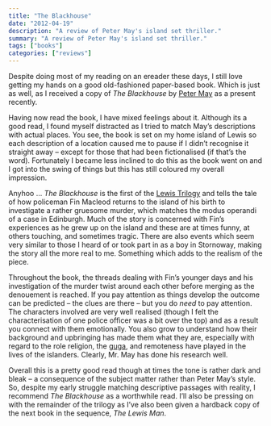 ```yaml
---
title: "The Blackhouse"
date: "2012-04-19"
description: "A review of Peter May's island set thriller."
summary: "A review of Peter May's island set thriller."
tags: ["books"]
categories: ["reviews"]
---
```


Despite doing most of my reading on an ereader these days, I still love getting my hands on a good old-fashioned paper-based book. Which is just as well, as I received a copy of *The Blackhouse* by [Peter May](http://www.petermay.co.uk/) as a present recently.

Having now read the book, I have mixed feelings about it. Although its a good read, I found myself distracted as I tried to match May’s descriptions with actual places. You see, the book is set on my home island of Lewis so each description of a location caused me to pause if I didn’t recognise it straight away – except for those that had been fictionalised (if that’s the word). Fortunately I became less inclined to do this as the book went on and I got into the swing of things but this has still coloured my overall impression.

Anyhoo … *The Blackhouse* is the first of the [Lewis Trilogy](http://www.ur-web.net/PeterMayMain/lewispage.html) and tells the tale of how policeman Fin Macleod returns to the island of his birth to investigate a rather gruesome murder, which matches the modus operandi of a case in Edinburgh. Much of the story is concerned with Fin’s experiences as he grew up on the island and these are at times funny, at others touching, and sometimes tragic. There are also events which seem very similar to those I heard of or took part in as a boy in Stornoway, making the story all the more real to me. Something which adds to the realism of the piece.

Throughout the book, the threads dealing with Fin’s younger days and his investigation of the murder twist around each other before merging as the denouement is reached. If you pay attention as things develop the outcome can be predicted – the clues are there – but you do *need* to pay attention. The characters involved are very well realised (though I felt the characterisation of one police officer was a bit over the top) and as a result you connect with them emotionally. You also grow to understand how their background and upbringing has made them what they are, especially with regard to the role religion, the [guga](https://lookingnorth.blog/2020/06/the-guga-hunters-of-ness/), and remoteness have played in the lives of the islanders. Clearly, Mr. May has done his research well.

Overall this is a pretty good read though at times the tone is rather dark and bleak – a consequence of the subject matter rather than Peter May’s style. So, despite my early struggle matching descriptive passages with reality, I recommend *The Blackhouse* as a worthwhile read. I’ll also be pressing on with the remainder of the trilogy as I’ve also been given a hardback copy of the next book in the sequence, *The Lewis Man*.
